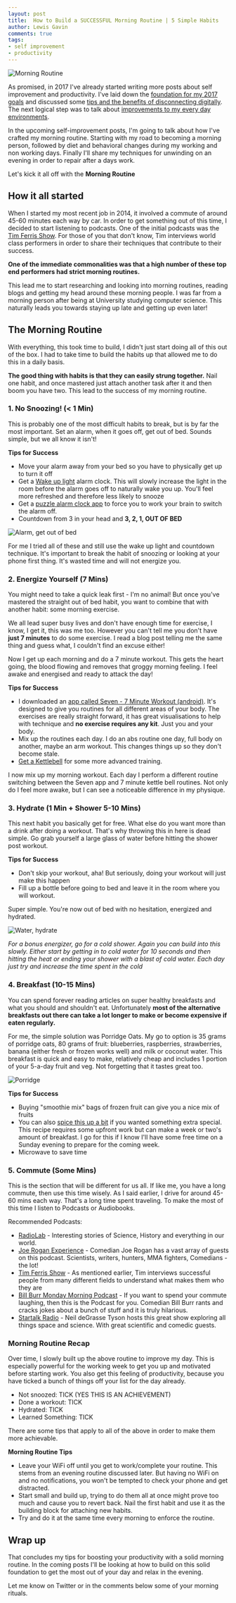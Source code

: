 ```yaml
--- 
layout: post 
title:  How to Build a SUCCESSFUL Morning Routine | 5 Simple Habits 
author: Lewis Gavin 
comments: true 
tags: 
- self improvement
- productivity
---
```


![Morning Routine](https://www.lewisgavin.co.uk/images/morning_routine.jpg)


As promised, in 2017 I've already started writing more posts about self improvement and productivity. I've laid down the [foundation for my 2017 goals](http://www.lewisgavin.co.uk/improve-your-life-this-year-with-these-simple-tips/) and discussed some [tips and the benefits of disconnecting digitally](http://www.lewisgavin.co.uk/how-to-digital-detox-2020/). The next logical step was to talk about [improvements to my every day environments](http://www.lewisgavin.co.uk/minimalism-tips-clear-mind-declutter/).

In the upcoming self-improvement posts, I'm going to talk about how I've crafted my morning routine. Starting with my road to becoming a morning person, followed by diet and behavioral changes during my working and non working days. Finally I'll share my techniques for unwinding on an evening in order to repair after a days work.

Let's kick it all off with the **Morning Routine**

## How it all started

When I started my most recent job in 2014, it involved a commute of around 45-60 minutes each way by car. In order to get something out of this time, I decided to start listening to podcasts. One of the initial podcasts was the [Tim Ferris Show](http://tim.blog/podcast/). For those of you that don't know, Tim interviews world class performers in order to share their techniques that contribute to their success. 

**One of the immediate commonalities was that a high number of these top end performers had strict morning routines.**

This lead me to start researching and looking into morning routines, reading blogs and getting my head around these morning people. I was far from a morning person after being at University studying computer science. This naturally leads you towards staying up late and getting up even later!

## The Morning Routine

With everything, this took time to build, I didn't just start doing all of this out of the box. I had to take time to build the habits up that allowed me to do this in a daily basis. 

**The good thing with habits is that they can easily strung together.** Nail one habit, and once mastered just attach another task after it and then boom you have two. This lead to the success of my morning routine.

### 1. No Snoozing! (< 1 Min)

This is probably one of the most difficult habits to break, but is by far the most important. Set an alarm, when it goes off, get out of bed. Sounds simple, but we all know it isn't!

**Tips for Success**
- Move your alarm away from your bed so you have to physically get up to turn it off
- Get a [Wake up light](https://www.amazon.co.uk/gp/product/B002TEXEAI/ref=as_li_qf_sp_asin_il_tl?ie=UTF8&camp=1634&creative=6738&creativeASIN=B002TEXEAI&linkCode=as2&tag=lewgav-21) alarm clock. This will slowly increase the light in the room before the alarm goes off to naturally wake you up. You'll feel more refreshed and therefore less likely to snooze
- Get a [puzzle alarm clock app](https://play.google.com/store/apps/details?id=com...puzzlealarmclock&hl=en_GB) to force you to work your brain to switch the alarm off.
- Countdown from 3 in your head and **3, 2, 1, OUT OF BED**

![Alarm, get out of bed](https://www.lewisgavin.co.uk/images/alarm.jpeg)

For me I tried all of these and still use the wake up light and countdown technique. It's important to break the habit of snoozing or looking at your phone first thing. It's wasted time and will not energize you. 

### 2. Energize Yourself (7 Mins)

You might need to take a quick leak first - I'm no animal! But once you've mastered the straight out of bed habit, you want to combine that with another habit: some morning exercise.

We all lead super busy lives and don't have enough time for exercise, I know, I get it, this was me too. However you can't tell me you don't have **just 7 minutes** to do some exercise. I read a blog post telling me the same thing and guess what, I couldn't find an excuse either!

Now I get up each morning and do a 7 minute workout. This gets the heart going, the blood flowing and removes that groggy morning feeling. I feel awake and energised and ready to attack the day!

**Tips for Success**
- I downloaded an [app called Seven - 7 Minute Workout (android)](https://play.google.com/store/apps/details?id=se.perigee.android.seven&hl=en_GB). It's designed to give you routines for all different areas of your body. The exercises are really straight forward, it has great visualisations to help with technique and **no exercise requires any kit**. Just you and your body.
- Mix up the routines each day. I do an abs routine one day, full body on another, maybe an arm workout. This changes things up so they don't become stale.
- [Get a Kettlebell](https://www.amazon.co.uk/gp/product/B000RGPAHA/ref=as_li_qf_sp_asin_il_tl?ie=UTF8&camp=1634&creative=6738&creativeASIN=B000RGPAHA&linkCode=as2&tag=lewgav-21) for some more advanced training. 

I now mix up my morning workout. Each day I perform a different routine switching between the Seven app and 7 minute kettle bell routines. Not only do I feel more awake, but I can see a noticeable difference in my physique.

### 3. Hydrate (1 Min + Shower 5-10 Mins)

This next habit you basically get for free. What else do you want more than a drink after doing a workout. That's why throwing this in here is dead simple. Go grab yourself a large glass of water before hitting the shower post workout.

**Tips for Success**
- Don't skip your workout, aha! But seriously, doing your workout will just make this happen
- Fill up a bottle before going to bed and leave it in the room where you will workout.

Super simple. You're now out of bed with no hesitation, energized and hydrated. 

![Water, hydrate](https://www.lewisgavin.co.uk/images/water.jpeg)

*For a bonus energizer, go for a cold shower. Again you can build into this slowly. Either start by getting in to cold water for 10 seconds and then hitting the heat or ending your shower with a blast of cold water. Each day just try and increase the time spent in the cold*

### 4. Breakfast (10-15 Mins)

You can spend forever reading articles on super healthy breakfasts and what you should and shouldn't eat. Unfortunately **most of the alternative breakfasts out there can take a lot longer to make or become expensive if eaten regularly.**

For me, the simple solution was Porridge Oats. My go to option is 35 grams of porridge oats, 80 grams of fruit: blueberries, raspberries, strawberries, banana (either fresh or frozen works well) and milk or coconut water. This breakfast is quick and easy to make, relatively cheap and includes 1 portion of your 5-a-day fruit and veg. Not forgetting that it tastes great too.

![Porridge](https://www.lewisgavin.co.uk/images/porridge.jpg)

**Tips for Success**
- Buying "smoothie mix" bags of frozen fruit can give you a nice mix of fruits
- You can also [spice this up a bit](http://www.jamieoliver.com/recipes/breakfast-recipes/chocolate-porridge/) if you wanted something extra special. This recipe requires some upfront work but can make a week or two's amount of breakfast. I go for this if I know I'll have some free time on a Sunday evening to prepare for the coming week.
- Microwave to save time

### 5. Commute (Some Mins)

This is the section that will be different for us all. If like me, you have a long commute, then use this time wisely. As I said earlier, I drive for around 45-60 mins each way. That's a long time spent traveling. To make the most of this time I listen to Podcasts or Audiobooks. 

Recommended Podcasts:
- [RadioLab](http://www.radiolab.org/series/podcasts/) - Interesting stories of Science, History and everything in our world.
- [Joe Rogan Experience](http://podcasts.joerogan.net/) - Comedian Joe Rogan has a vast array of guests on this podcast. Scientists, writers, hunters, MMA fighters, Comedians - the lot!
- [Tim Ferris Show](http://tim.blog/podcast/) - As mentioned earlier, Tim interviews successful people from many different fields to understand what makes them who they are
- [Bill Burr Monday Morning Podcast](http://billburr.com/podcast-2/) - If you want to spend your commute laughing, then this is the Podcast for you. Comedian Bill Burr rants and cracks jokes about a bunch of stuff and it is truly hilarious.
- [Startalk Radio](https://www.startalkradio.net/) - Neil deGrasse Tyson hosts this great show exploring all things space and science. With great scientific and comedic guests.

### Morning Routine Recap

Over time, I slowly built up the above routine to improve my day. This is especially powerful for the working week to get you up and motivated before starting work. You also get this feeling of productivity, because you have ticked a bunch of things off your list for the day already.

- Not snoozed: TICK (YES THIS IS AN ACHIEVEMENT)
- Done a workout: TICK
- Hydrated: TICK
- Learned Something: TICK

There are some tips that apply to all of the above in order to make them more achievable.

**Morning Routine Tips**
- Leave your WiFi off until you get to work/complete your routine. This stems from an evening routine discussed later. But having no WiFi on and no notifications, you won't be tempted to check your phone and get distracted.
- Start small and build up, trying to do them all at once might prove too much and cause you to revert back. Nail the first habit and use it as the building block for attaching new habits.
- Try and do it at the same time every morning to enforce the routine.


## Wrap up

That concludes my tips for boosting your productivity with a solid morning routine. In the coming posts I'll be looking at how to build on this solid foundation to get the most out of your day and relax in the evening.

Let me know on Twitter or in the comments below some of your morning rituals.






